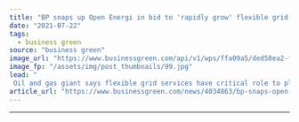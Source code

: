 ```yaml
---
title: "BP snaps up Open Energi in bid to 'rapidly grow' flexible grid market"
date: "2021-07-22"
tags: 
  - business green
source: "business green"
image_url: "https://www.businessgreen.com/api/v1/wps/ffa09a5/ded58ea2-f777-49c8-a414-e8d294602e3c/3/Open-Energi-Image-185x114.jpg"
image_fp: "/assets/img/post_thumbnails/99.jpg"
lead: "
 Oil and gas giant says flexible grid services have critical role to play in supporting global renewables rollout ..."
article_url: "https://www.businessgreen.com/news/4034863/bp-snaps-open-energi-bid-rapidly-grow-flexible-grid-market"
---
```


---
